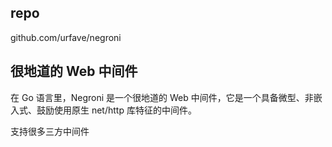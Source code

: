 ## repo
github.com/urfave/negroni

## 很地道的 Web 中间件
在 Go 语言里，Negroni 是一个很地道的 Web 中间件，它是一个具备微型、非嵌入式、鼓励使用原生 net/http 库特征的中间件。

支持很多三方中间件